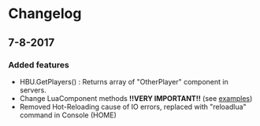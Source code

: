 # Changelog

## 7-8-2017

### Added features

* HBU.GetPlayers() : Returns array of "OtherPlayer" component in servers.
* Change LuaComponent methods **!!VERY IMPORTANT!!** (see [examples](/Examples/GadgetTemplate.lua))
* Removed Hot-Reloading cause of IO errors, replaced with "reloadlua" command in Console (HOME)